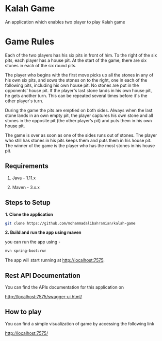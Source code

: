 # Kalah Game

An application which enables two player to play Kalah game

# Game Rules

Each of the two players has his six pits in front of him. To the right of the six pits,
each player has a house pit. At the start of the game, there are six stones in each
of the six round pits.

The player who begins with the first move picks up all the stones in any of his
own six pits, and sows the stones on to the right, one in each of the following
pits, including his own house pit. No stones are put in the opponents' house pit. If the
player's last stone lands in his own house pit, he gets another turn. This can be
repeated several times before it's the other player's turn.

During the game the pits are emptied on both sides. Always when the last stone
lands in an own empty pit, the player captures his own stone and all stones in the
opposite pit (the other player’s pit) and puts them in his own house pit.

The game is over as soon as one of the sides runs out of stones. The player who
still has stones in his pits keeps them and puts them in his house pit. The winner of
the game is the player who has the most stones in his house pit.

## Requirements

1. Java - 1.11.x

2. Maven - 3.x.x


## Steps to Setup

**1. Clone the application**

```bash
git clone https://github.com/mohammadalibahramian/kalah-game
```

**2. Build and run the app using maven**

you can run the app using -

```bash
mvn spring-boot:run
```

The app will start running at <http://localhost:7575>.

## Rest API Documentation

You can find the APIs documentation for this application on

<http://localhost:7575/swagger-ui.html/>

## How to play

You can find a simple visualization of game by accessing the following link

<http://localhost:7575/>
